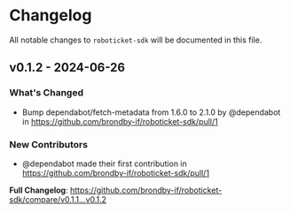 # Changelog

All notable changes to `roboticket-sdk` will be documented in this file.

## v0.1.2 - 2024-06-26

### What's Changed

* Bump dependabot/fetch-metadata from 1.6.0 to 2.1.0 by @dependabot in https://github.com/brondby-if/roboticket-sdk/pull/1

### New Contributors

* @dependabot made their first contribution in https://github.com/brondby-if/roboticket-sdk/pull/1

**Full Changelog**: https://github.com/brondby-if/roboticket-sdk/compare/v0.1.1...v0.1.2
